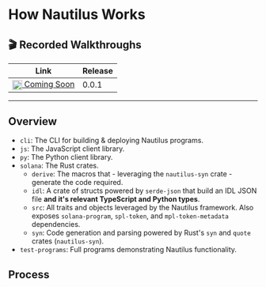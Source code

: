 # How Nautilus Works

## 🎬 Recorded Walkthroughs
| Link | Release |
| ---- | ---------- |
| [<img src="https://raw.githubusercontent.com/nautilus-project/nautilus/main/docs/icons/youtube-icon.png" alt="youtube" width="20" align="center"/> Coming Soon](https://github.com/nautilus-project/nautilus) | 0.0.1 |

---

## Overview

* `cli`: The CLI for building & deploying Nautilus programs.
* `js`: The JavaScript client library.
* `py`: The Python client library.
* `solana`: The Rust crates.
    * `derive`: The macros that - leveraging the `nautilus-syn` crate - generate the code required.
    * `idl`: A crate of structs powered by `serde-json` that build an IDL JSON file **and it's relevant TypeScript and Python types**.
    * `src`: All traits and objects leveraged by the Nautilus framework. Also exposes `solana-program`, `spl-token`, and `mpl-token-metadata` dependencies.
    * `syn`: Code generation and parsing powered by Rust's `syn` and `quote` crates (`nautilus-syn`).
* `test-programs`: Full programs demonstrating Nautilus functionality.

## Process